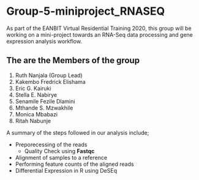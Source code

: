 # Group-5-miniproject_RNASEQ
As part of the EANBIT Virtual Residential Training 2020, this group will be working on a mini-project towards an RNA-Seq data processing and gene expression analysis workflow. 

## The are the Members of the group
1. Ruth Nanjala (Group Lead)
1. Kakembo Fredrick Elishama
1. Eric G. Kairuki
1. Stella E. Nabirye
1. Senamile Fezile Dlamini
1. Mthande S. Mzwakhile
1. Monica Mbabazi
1. Ritah Nabunje

A summary of the steps followed in our analysis include;

- Preporecessing of the reads
  - Quality Check using **Fastqc**
- Alignment of samples to a reference
- Performing feature counts of the aligned reads
- Differential Expression in R using DeSEq

